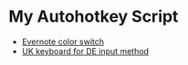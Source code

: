 # My Autohotkey Script

* [Evernote color switch](./evernote.color)
* [UK keyboard for DE input method](./ukk.dei)
